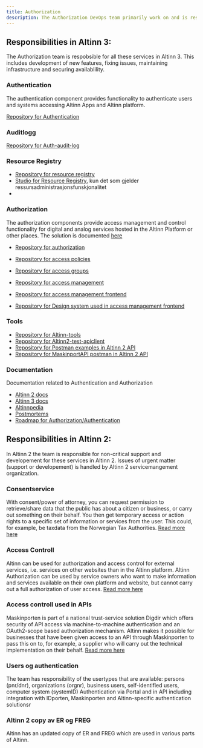 ```yaml
---
title: Authorization
description: The Authorization DevOps team primarily work on and is responsible for solutions that provide Authentication and Authorization in Altinn 2 and Altinn 3
---
```


## Responsibilities in Altinn 3:
The Authorization team is respobsible for all these services in Altinn 3. 
This includes development of new features, fixing issues, maintaining infrastructure and securing availablility.

### Authentication
The authentication component provides functionality to authenticate users and systems accessing Altinn Apps and Altinn platform.

[Repository for Authentication](https://github.com/Altinn/altinn-authentication)

### Auditlogg

[Repository for Auth-audit-log](https://github.com/Altinn/altinn-auth-audit-log)

### Resource Registry
- [Repository for resource registry](https://github.com/Altinn/altinn-resource-registry)
- [Studio for Resource Registry](https://github.com/Altinn/altinn-studio), kun det som gjelder ressursadministrasjonsfunskjonalitet
- 
### Authorization
The authorization components provide access management and control functionality for digital and analog services hosted in the Altinn Platform or other places.
The solution is documented [here](https://docs.altinn.studio/authorization/)

- [Repository for authorization](https://github.com/Altinn/altinn-authorization)
- [Repository for access policies](https://github.com/Altinn/altinn-access-policies)
- [Repository for access groups](https://github.com/Altinn/altinn-access-groups)


- [Repository for access management](https://github.com/Altinn/altinn-access-management)
- [Repository for access management frontend](https://github.com/Altinn/altinn-access-management-frontend)
- [Repository for Design system used in access management frontend](https://github.com/Altinn/altinn-design-system)

### Tools
- [Repository for Altinn-tools](https://github.com/Altinn/altinn-tools)
- [Repository for Altinn2-test-apiclient](https://github.com/Altinn/altinn2-test-apiclient)
- [Repository for Postman examples in Altinn 2 API](https://github.com/Altinn/postman-examples)
- [Repository for MaskinportAPI postman in Altinn 2 API](https://github.com/Altinn/MaskinportenApiPostman)

### Documentation
Documentation related to Authentication and Authorization
- [Altinn 2 docs](https://github.com/Altinn/docs)
- [Altinn 3 docs](https://github.com/Altinn/altinn-studio-docs)
- [Altinnpedia](https://github.com/Altinn/altinnpedia)
- [Postmortems](https://github.com/Altinn/altinn-devops-postmortem)
- [Roadmap for Authorization/Authentication](https://github.com/orgs/digdir/projects/8/views/5)
## Responsibilities in Altinn 2: 

In Altinn 2 the team is responsible for non-critical support and developement for these services in Altinn 2.
Issues of urgent matter (support or developement) is handled by Altinn 2 servicemangement organization. 

### Consentservice
With consent/power of attorney, you can request permission to retrieve/share data that the public has about a citizen or business, or carry out something on their behalf.
You then get temporary access or action rights to a specific set of information or services from the user. This could, for example, be taxdata from the Norwegian Tax Authorities.
[Read more here](https://altinn.github.io/docs/utviklingsguider/samtykke/)

### Access Controll 
Altinn can be used for authorization and access control for external services, i.e. services on other websites than in the Altinn platform.
Altinn Authorization can be used by service owners who want to make information and services available on their own platform and website, but cannot carry out a full authorization of user access.
[Read more here](https://altinn.github.io/docs/utviklingsguider/styring-av-tilgang/for-tjenesteeier/)

### Access controll used in APIs 
Maskinporten is part of a national trust-service solution Digdir which offers security of API access via machine-to-machine authentication and an OAuth2-scope based authorization mechanism.
Altinn makes it possible for businesses that have been given access to an API through Maskinporten to pass this on to, for example, a supplier who will carry out the technical implementation on their behalf.
[Read more here](https://altinn.github.io/docs/utviklingsguider/api-delegering/)

### Users og authentication
The team has responsibility of the usertypes that are available: persons (pnr/dnr), organizations (orgnr), business users, self-identified users, computer system (systemID)
Authentication via Portal and in API including integration with IDporten, Maskinporten and Altinn-specific authentication solutionsr

### Altinn 2 copy av ER og FREG
Altinn has an updated copy of ER and FREG which are used in various parts of Altinn.